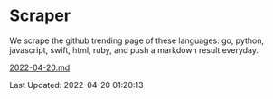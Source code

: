 # Scraper

We scrape the github trending page of these languages: go, python, javascript, swift, html, ruby, and push a markdown result everyday.

[2022-04-20.md](https://github.com/henson/Scraper/blob/master/2022-04-20.md)

Last Updated: 2022-04-20 01:20:13